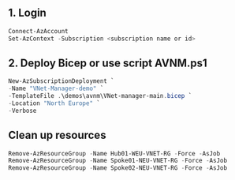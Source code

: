 ## 1. Login
```Powershell
Connect-AzAccount
Set-AzContext -Subscription <subscription name or id>
```
## 2. Deploy Bicep or use script AVNM.ps1
```Powershell
New-AzSubscriptionDeployment `
-Name "VNet-Manager-demo" `
-TemplateFile .\demos\avnm\VNet-manager-main.bicep `
-Location "North Europe" `
-Verbose
```
## Clean up resources
```Powershell
Remove-AzResourceGroup -Name Hub01-WEU-VNET-RG -Force -AsJob
Remove-AzResourceGroup -Name Spoke01-NEU-VNET-RG -Force -AsJob
Remove-AzResourceGroup -Name Spoke02-NEU-VNET-RG -Force -AsJob
```